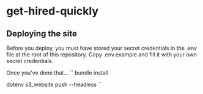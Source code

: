 get-hired-quickly
=================

## Deploying the site
Before you deploy, you must have stored your secret credentials in the .env
file at the root of this repository. Copy .env.example and fill it with your own
secret credentials.

Once you've done that...
``
bundle install

dotenv s3_website push --headless
``
